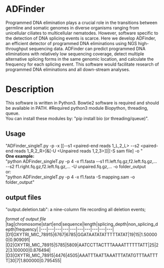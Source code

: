 # ADFinder

Programmed DNA elimination plays a crucial role in the transitions between germline and somatic genomes in diverse organisms ranging from unicellular ciliates to multicellular nematodes. However, software specific to the detection of DNA splicing events is scarce. Here we develop ADFinder, an efficient detector of programmed DNA eliminations using NGS high-throughput sequencing data. ADFinder can predict programmed DNA eliminations with relatively low sequencing coverage, detect multiple alternative splicing forms in the same genomic location, and calculate the frequency for each splicing event. This software would facilitate research of programmed DNA eliminations and all down-stream analyses.

# Description
This software is written in Python3.  Bowtie2 software is required and should be available in PATH.
#Required python3 module
Biopython, threading, queue.  
You can install these modules by: "pip install bio (or threading/queue)".  
## Usage
"ADFinder_singleT.py -p <number of threads> -x <genome reference in fasta> [[--s1 <paired-end reads 1_L,2_L> --s2 <paired-end reads 1_R,2_R>]&[-U <Unpaired reads 1,2,3>]]|[-S sam file] -o <output folder>"  
**One example:**  
  "python ADFinder_singleT.py -p 4 -x f1.fasta --s1 f1.left.fq.gz,f2.left.fq.gz,... --s2 f1.right.fq.gz,f2.left.fq.gz,... -U unpaired.fq.gz,... -o folder_output  
or:  
"python ADFinder_singleT.py -p 4 -x f1.fasta -S mapping.sam -o folder_output"  

## output files 
"output.deletion.tab": a nine-column file recording all deletion events;

*format of output file*
|tag|chromosome|start|end|sequence|length|splicing_depth|non_splicing_depth|frequency|
|---|---|---|---|---|---|---|---|---|---|
|D1|OXYTRI_MIC_78915|6767|6785|GGATAATATATTTTTATAT|19|15|1.500000|0.909091|
|D2|OXYTRI_MIC_78915|5785|5809|AATCCTTACTTTAAAATTTTTTATT|25|22|3.100000|0.876494|
|D3|OXYTRI_MIC_78915|4476|4505|AAATTTAATTAAATTTATATGTTTAATTTT|30|7|1.800000|0.795455|



